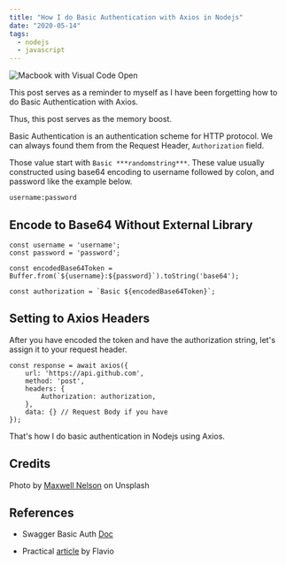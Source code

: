 ```yaml
---
title: "How I do Basic Authentication with Axios in Nodejs"
date: "2020-05-14"
tags:
  - nodejs
  - javascript
---
```


![Macbook with Visual Code Open](https://images.unsplash.com/photo-1514428631868-a400b561ff44?ixlib=rb-1.2.1&ixid=eyJhcHBfaWQiOjEyMDd9&auto=format&fit=crop&w=1650&q=80)

This post serves as a reminder to myself as I have been forgetting how to do Basic Authentication with Axios.

Thus, this post serves as the memory boost.

Basic Authentication is an authentication scheme for HTTP protocol. We can always found them from the Request Header, `Authorization` field.

Those value start with `Basic ***randomstring***`. These value usually constructed using base64 encoding to username followed by colon, and password like the example below.

`username:password`

## Encode to Base64 Without External Library

```
const username = 'username';
const password = 'password';

const encodedBase64Token = Buffer.from(`${username}:${password}`).toString('base64');

const authorization = `Basic ${encodedBase64Token}`;
```

## Setting to Axios Headers 

After you have encoded the token and have the authorization string, let's assign it to your request header.

```
const response = await axios({
    url: 'https://api.github.com',
    method: 'post',
    headers: {
        Authorization: authorization,
    },
    data: {} // Request Body if you have     
});
```

That's how I do basic authentication in Nodejs using Axios.

## Credits 

Photo by [Maxwell Nelson](https://unsplash.com/@maxcodes?utm_source=unsplash&utm_medium=referral&utm_content=creditCopyText) on Unsplash


## References

- Swagger Basic Auth [Doc](https://swagger.io/docs/specification/authentication/basic-authentication/)

- Practical [article](https://flaviocopes.com/axios-send-authorization-header/) by Flavio 




